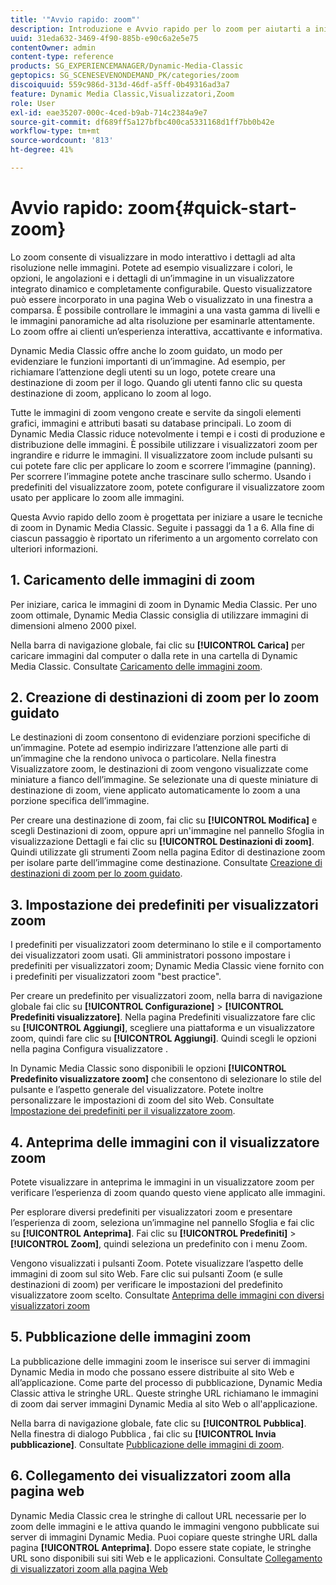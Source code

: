 ```yaml
---
title: '"Avvio rapido: zoom"'
description: Introduzione e Avvio rapido per lo zoom per aiutarti a iniziare e a usare rapidamente.
uuid: 31eda632-3469-4f90-885b-e90c6a2e5e75
contentOwner: admin
content-type: reference
products: SG_EXPERIENCEMANAGER/Dynamic-Media-Classic
geptopics: SG_SCENESEVENONDEMAND_PK/categories/zoom
discoiquuid: 559c986d-313d-46df-a5ff-0b49316ad3a7
feature: Dynamic Media Classic,Visualizzatori,Zoom
role: User
exl-id: eae35207-000c-4ced-b9ab-714c2384a9e7
source-git-commit: df689ff5a127bfbc400ca5331168d1ff7bb0b42e
workflow-type: tm+mt
source-wordcount: '813'
ht-degree: 41%

---
```


# Avvio rapido: zoom{#quick-start-zoom}

Lo zoom consente di visualizzare in modo interattivo i dettagli ad alta risoluzione nelle immagini. Potete ad esempio visualizzare i colori, le opzioni, le angolazioni e i dettagli di un’immagine in un visualizzatore integrato dinamico e completamente configurabile. Questo visualizzatore può essere incorporato in una pagina Web o visualizzato in una finestra a comparsa. È possibile controllare le immagini a una vasta gamma di livelli e le immagini panoramiche ad alta risoluzione per esaminarle attentamente. Lo zoom offre ai clienti un’esperienza interattiva, accattivante e informativa.

Dynamic Media Classic offre anche lo zoom guidato, un modo per evidenziare le funzioni importanti di un’immagine. Ad esempio, per richiamare l’attenzione degli utenti su un logo, potete creare una destinazione di zoom per il logo. Quando gli utenti fanno clic su questa destinazione di zoom, applicano lo zoom al logo. 

Tutte le immagini di zoom vengono create e servite da singoli elementi grafici, immagini e attributi basati su database principali. Lo zoom di Dynamic Media Classic riduce notevolmente i tempi e i costi di produzione e distribuzione delle immagini. È possibile utilizzare i visualizzatori zoom per ingrandire e ridurre le immagini. Il visualizzatore zoom include pulsanti su cui potete fare clic per applicare lo zoom e scorrere l’immagine (panning). Per scorrere l’immagine potete anche trascinare sullo schermo. Usando i predefiniti del visualizzatore zoom, potete configurare il visualizzatore zoom usato per applicare lo zoom alle immagini.

Questa Avvio rapido dello zoom è progettata per iniziare a usare le tecniche di zoom in Dynamic Media Classic. Seguite i passaggi da 1 a 6. Alla fine di ciascun passaggio è riportato un riferimento a un argomento correlato con ulteriori informazioni.

## 1. Caricamento delle immagini di zoom

Per iniziare, carica le immagini di zoom in Dynamic Media Classic. Per uno zoom ottimale, Dynamic Media Classic consiglia di utilizzare immagini di dimensioni almeno 2000 pixel.

Nella barra di navigazione globale, fai clic su **[!UICONTROL Carica]** per caricare immagini dal computer o dalla rete in una cartella di Dynamic Media Classic. Consultate [Caricamento delle immagini zoom](uploading-zoom-images.md#uploading_zoom_images).

## 2. Creazione di destinazioni di zoom per lo zoom guidato

Le destinazioni di zoom consentono di evidenziare porzioni specifiche di un’immagine. Potete ad esempio indirizzare l’attenzione alle parti di un’immagine che la rendono univoca o particolare. Nella finestra Visualizzatore zoom, le destinazioni di zoom vengono visualizzate come miniature a fianco dell’immagine. Se selezionate una di queste miniature di destinazione di zoom, viene applicato automaticamente lo zoom a una porzione specifica dell’immagine.

Per creare una destinazione di zoom, fai clic su **[!UICONTROL Modifica]** e scegli Destinazioni di zoom, oppure apri un&#39;immagine nel pannello Sfoglia in visualizzazione Dettagli e fai clic su **[!UICONTROL Destinazioni di zoom]**. Quindi utilizzate gli strumenti Zoom nella pagina Editor di destinazione zoom per isolare parte dell’immagine come destinazione. Consultate [Creazione di destinazioni di zoom per lo zoom guidato](creating-zoom-targets-guided-zoom.md#creating_zoom_targets_for_guided_zoom).

## 3. Impostazione dei predefiniti per visualizzatori zoom

I predefiniti per visualizzatori zoom determinano lo stile e il comportamento dei visualizzatori zoom usati. Gli amministratori possono impostare i predefiniti per visualizzatori zoom; Dynamic Media Classic viene fornito con i predefiniti per visualizzatori zoom &quot;best practice&quot;.

Per creare un predefinito per visualizzatori zoom, nella barra di navigazione globale fai clic su **[!UICONTROL Configurazione]** > **[!UICONTROL Predefiniti visualizzatore]**. Nella pagina Predefiniti visualizzatore fare clic su **[!UICONTROL Aggiungi]**, scegliere una piattaforma e un visualizzatore zoom, quindi fare clic su **[!UICONTROL Aggiungi]**. Quindi scegli le opzioni nella pagina Configura visualizzatore .

In Dynamic Media Classic sono disponibili le opzioni **[!UICONTROL Predefinito visualizzatore zoom]** che consentono di selezionare lo stile del pulsante e l’aspetto generale del visualizzatore. Potete inoltre personalizzare le impostazioni di zoom del sito Web. Consultate [Impostazione dei predefiniti per il visualizzatore zoom](setting-zoom-viewer-presets.md#setting_up_zoom_viewer_presets).

## 4. Anteprima delle immagini con il visualizzatore zoom

Potete visualizzare in anteprima le immagini in un visualizzatore zoom per verificare l’esperienza di zoom quando questo viene applicato alle immagini.

Per esplorare diversi predefiniti per visualizzatori zoom e presentare l’esperienza di zoom, seleziona un’immagine nel pannello Sfoglia e fai clic su **[!UICONTROL Anteprima]**. Fai clic su **[!UICONTROL Predefiniti]** > **[!UICONTROL Zoom]**, quindi seleziona un predefinito con i menu Zoom.

Vengono visualizzati i pulsanti Zoom. Potete visualizzare l’aspetto delle immagini di zoom sul sito Web. Fare clic sui pulsanti Zoom (e sulle destinazioni di zoom) per verificare le impostazioni del predefinito visualizzatore zoom scelto. Consultate [Anteprima delle immagini con diversi visualizzatori zoom](previewing-image-assets-different-zoom.md#previewing_image_assets_with_different_zoom_viewers)

## 5. Pubblicazione delle immagini zoom

La pubblicazione delle immagini zoom le inserisce sui server di immagini Dynamic Media in modo che possano essere distribuite al sito Web e all’applicazione. Come parte del processo di pubblicazione, Dynamic Media Classic attiva le stringhe URL. Queste stringhe URL richiamano le immagini di zoom dai server immagini Dynamic Media al sito Web o all&#39;applicazione.

Nella barra di navigazione globale, fate clic su **[!UICONTROL Pubblica]**. Nella finestra di dialogo Pubblica , fai clic su **[!UICONTROL Invia pubblicazione]**. Consultate [Pubblicazione delle immagini di zoom](publishing-zoom-images.md#publishing_zoom_images).

## 6. Collegamento dei visualizzatori zoom alla pagina web

Dynamic Media Classic crea le stringhe di callout URL necessarie per lo zoom delle immagini e le attiva quando le immagini vengono pubblicate sui server di immagini Dynamic Media. Puoi copiare queste stringhe URL dalla pagina **[!UICONTROL Anteprima]**. Dopo essere state copiate, le stringhe URL sono disponibili sui siti Web e le applicazioni. Consultate [Collegamento di visualizzatori zoom alla pagina Web](linking-zoom-viewers-web-pages.md#linking_zoom_viewers_to_your_web_pages)
